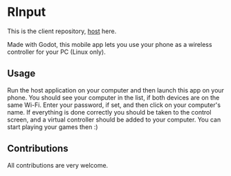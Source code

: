 # RInput

This is the client repository, [host](https://github.com/PonasKovas/rinput-host/) here.

Made with Godot, this mobile app lets you use your phone as a wireless controller for your PC (Linux only).

## Usage

Run the host application on your computer and then launch this app on your phone. You should see your
computer in the list, if both devices are on the same Wi-Fi. Enter your password, if set, and then click on your computer's name. If everything is done correctly you should be taken to the control screen, and a virtual controller should be added to your computer. You can start playing your games then :)

## Contributions

All contributions are very welcome.
